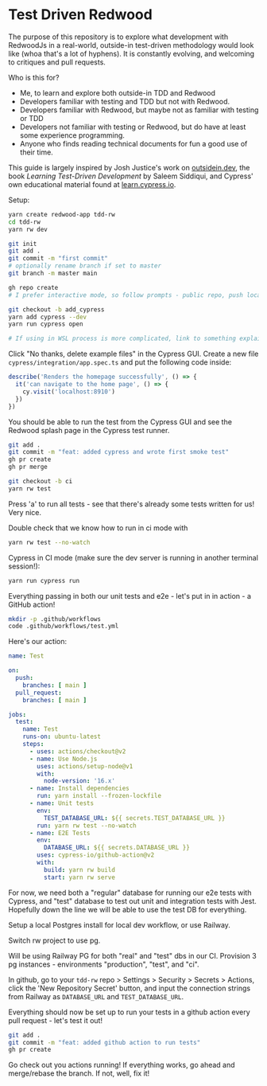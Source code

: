 # Test Driven Redwood

The purpose of this repository is to explore what development with RedwoodJs in a real-world, outside-in test-driven methodology would look like (whoa that's a lot of hyphens). It is constantly evolving, and welcoming to critiques and pull requests.

Who is this for?

- Me, to learn and explore both outside-in TDD and Redwood
- Developers familiar with testing and TDD but not with Redwood.
- Developers familiar with Redwood, but maybe not as familiar with testing or TDD
- Developers not familiar with testing or Redwood, but do have at least some experience programming.
- Anyone who finds reading technical documents for fun a good use of their time.

This guide is largely inspired by Josh Justice's work on [outsidein.dev](https://outsidein.dev), the book *Learning Test-Driven Development* by Saleem Siddiqui, and Cypress' own educational material found at [learn.cypress.io](https://learn.cypress.io).

Setup:

```bash
yarn create redwood-app tdd-rw
cd tdd-rw
yarn rw dev
```

```bash
git init
git add .
git commit -m "first commit"
# optionally rename branch if set to master
git branch -m master main
```

```bash
gh repo create
# I prefer interactive mode, so follow prompts - public repo, push local, path to repo ( . ), add remote
```

```bash
git checkout -b add_cypress
yarn add cypress --dev
yarn run cypress open

# If using in WSL process is more complicated, link to something explaining how to use WSLg or XServer to launch GUI
```

Click "No thanks, delete example files" in the Cypress GUI.
Create a new file `cypress/integration/app.spec.ts` and put the following code inside:

```js
describe('Renders the homepage successfully', () => {
  it('can navigate to the home page', () => {
    cy.visit('localhost:8910')
  })
})
```
You should be able to run the test from the Cypress GUI and see the Redwood splash page in the Cypress test runner.

```bash
git add .
git commit -m "feat: added cypress and wrote first smoke test"
gh pr create
gh pr merge
```
```bash
git checkout -b ci
yarn rw test
```
Press 'a' to run all tests - see that there's already some tests written for us! Very nice.

Double check that we know how to run in ci mode with
```bash
yarn rw test --no-watch
```

Cypress in CI mode (make sure the dev server is running in another terminal session!):

```bash
yarn run cypress run
```
Everything passing in both our unit tests and e2e - let's put in in action - a GitHub action!

```bash
mkdir -p .github/workflows
code .github/workflows/test.yml
```

Here's our action:

```yml
name: Test

on:
  push:
    branches: [ main ]
  pull_request:
    branches: [ main ]

jobs:
  test:
    name: Test
    runs-on: ubuntu-latest
    steps:
      - uses: actions/checkout@v2
      - name: Use Node.js
        uses: actions/setup-node@v1
        with:
          node-version: '16.x'
      - name: Install dependencies
        run: yarn install --frozen-lockfile
      - name: Unit tests
        env:
          TEST_DATABASE_URL: ${{ secrets.TEST_DATABASE_URL }}
        run: yarn rw test --no-watch
      - name: E2E Tests
        env:
          DATABASE_URL: ${{ secrets.DATABASE_URL }}
        uses: cypress-io/github-action@v2
        with:
          build: yarn rw build
          start: yarn rw serve
```

For now, we need both a "regular" database for running our e2e tests with Cypress, and "test" database to test out unit and integration tests with Jest. Hopefully down the line we will be able to use the test DB for everything.

Setup a local Postgres install for local dev workflow, or use Railway.

Switch rw project to use pg.

Will be using Railway PG for both "real" and "test" dbs in our CI.
Provision 3 pg instances - environments "production", "test", and "ci".

In github, go to your `tdd-rw` repo > Settings > Security > Secrets > Actions, click the 'New Repository Secret' button, and input the connection strings from Railway as `DATABASE_URL` and `TEST_DATABASE_URL`.

Everything should now be set up to run your tests in a github action every pull request - let's test it out!

```bash
git add .
git commit -m "feat: added github action to run tests"
gh pr create
```

Go check out you actions running! If everything works, go ahead and merge/rebase the branch. If not, well, fix it!
